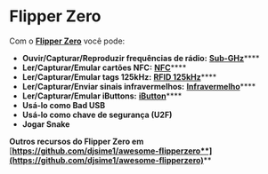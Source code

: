 # Flipper Zero

Com o [**Flipper Zero**](https://flipperzero.one/) você pode:

* **Ouvir/Capturar/Reproduzir frequências de rádio:** [**Sub-GHz**](fz-sub-ghz.md)****
* **Ler/Capturar/Emular cartões NFC:** [**NFC**](fz-nfc.md)****
* **Ler/Capturar/Emular tags 125kHz:** [**RFID 125kHz**](fz-125khz-rfid.md)****
* **Ler/Capturar/Enviar sinais infravermelhos:** [**Infravermelho**](fz-infrared.md)****
* **Ler/Capturar/Emular iButtons:** [**iButton**](../ibutton.md)****
* **Usá-lo como Bad USB**
* **Usá-lo como chave de segurança (U2F)**
* **Jogar Snake**

**Outros recursos do Flipper Zero em** [**https://github.com/djsime1/awesome-flipperzero**](https://github.com/djsime1/awesome-flipperzero)****
